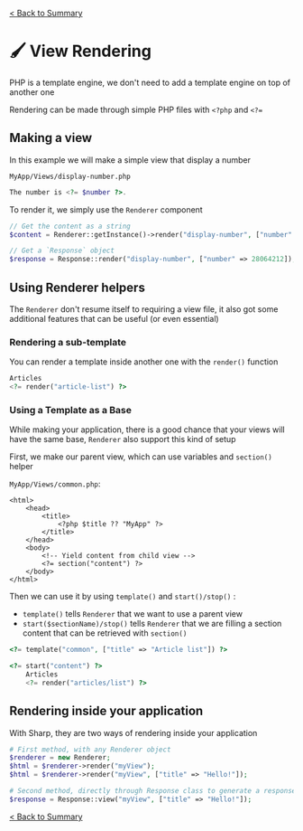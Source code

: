 [< Back to Summary](../README.md)

# 🖌️ View Rendering

PHP is a template engine, we don't need to add a template engine on top of another one

Rendering can be made through simple PHP files with `<?php` and `<?=`

## Making a view

In this example we will make a simple view that display a number

`MyApp/Views/display-number.php`
```php
The number is <?= $number ?>.
```

To render it, we simply use the `Renderer` component

```php
// Get the content as a string
$content = Renderer::getInstance()->render("display-number", ["number" => 28064212]);

// Get a `Response` object
$response = Response::render("display-number", ["number" => 28064212]);
```

## Using Renderer helpers

The `Renderer` don't resume itself to requiring a view file, it also
got some additional features that can be useful (or even essential)

### Rendering a sub-template

You can render a template inside another one with the `render()` function

```php
Articles
<?= render("article-list") ?>
```

### Using a Template as a Base

While making your application, there is a good chance that your
views will have the same base, `Renderer` also support this kind of setup

First, we make our parent view, which can use variables and `section()` helper

`MyApp/Views/common.php`:
```text
<html>
    <head>
        <title>
            <?php $title ?? "MyApp" ?>
        </title>
    </head>
    <body>
        <!-- Yield content from child view -->
        <?= section("content") ?>
    </body>
</html>
```

Then we can use it by using `template()` and `start()/stop()` :
- `template()` tells `Renderer` that we want to use a parent view
- `start($sectionName)/stop()` tells `Renderer` that we are filling a section content that can be retrieved with `section()`

```php
<?= template("common", ["title" => "Article list"]) ?>

<?= start("content") ?>
    Articles
    <?= render("articles/list") ?>
```

## Rendering inside your application

With Sharp, they are two ways of rendering inside your application

```php
# First method, with any Renderer object
$renderer = new Renderer;
$html = $renderer->render("myView");
$html = $renderer->render("myView", ["title" => "Hello!"]);

# Second method, directly through Response class to generate a response
$response = Response::view("myView", ["title" => "Hello!"]);
```

[< Back to Summary](../README.md)